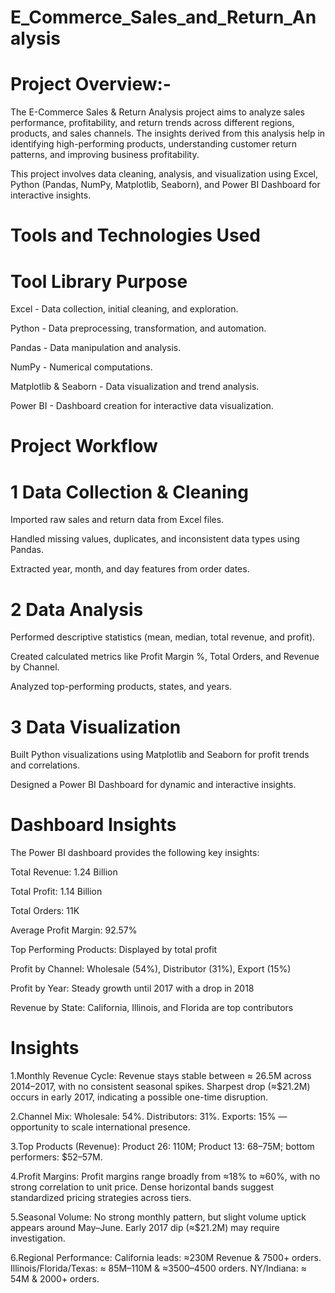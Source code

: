 # E_Commerce_Sales_and_Return_Analysis
# Project Overview:-

The E-Commerce Sales & Return Analysis project aims to analyze sales performance, profitability, and return trends across different regions, products, and sales channels. The insights derived from this analysis help in identifying high-performing products, understanding customer return patterns, and improving business profitability.

This project involves data cleaning, analysis, and visualization using Excel, Python (Pandas, NumPy, Matplotlib, Seaborn), and Power BI Dashboard for interactive insights.

# Tools and Technologies Used

# Tool                                   Library	Purpose
Excel	                         -          Data collection, initial cleaning, and exploration.

Python	                        -         Data preprocessing, transformation, and automation.

Pandas	                        -         Data manipulation and analysis.

NumPy	                           -        Numerical computations.

Matplotlib & Seaborn	             -      Data visualization and trend analysis.

Power BI	                        -       Dashboard creation for interactive data visualization.

# Project Workflow
# 1️ Data Collection & Cleaning

Imported raw sales and return data from Excel files.

Handled missing values, duplicates, and inconsistent data types using Pandas.

Extracted year, month, and day features from order dates.

# 2️ Data Analysis

Performed descriptive statistics (mean, median, total revenue, and profit).

Created calculated metrics like Profit Margin %, Total Orders, and Revenue by Channel.

Analyzed top-performing products, states, and years.

# 3️ Data Visualization

Built Python visualizations using Matplotlib and Seaborn for profit trends and correlations.

Designed a Power BI Dashboard for dynamic and interactive insights.

# Dashboard Insights

The Power BI dashboard provides the following key insights:

Total Revenue: 1.24 Billion

Total Profit: 1.14 Billion

Total Orders: 11K

Average Profit Margin: 92.57%

Top Performing Products: Displayed by total profit

Profit by Channel: Wholesale (54%), Distributor (31%), Export (15%)

Profit by Year: Steady growth until 2017 with a drop in 2018

Revenue by State: California, Illinois, and Florida are top contributors

# Insights
1.Monthly Revenue Cycle: Revenue stays stable between ≈ 26.5M across 2014–2017, with no consistent seasonal spikes. Sharpest drop (≈$21.2M) occurs in early 2017, indicating a possible one-time disruption.

2.Channel Mix: Wholesale: 54%. Distributors: 31%. Exports: 15% — opportunity to scale international presence.

3.Top Products (Revenue): Product 26: 110M; Product 13: 68–75M; bottom performers: $52–57M.

4.Profit Margins: Profit margins range broadly from ≈18% to ≈60%, with no strong correlation to unit price. Dense horizontal bands suggest standardized pricing strategies across tiers.

5.Seasonal Volume: No strong monthly pattern, but slight volume uptick appears around May–June. Early 2017 dip (≈$21.2M) may require investigation.

6.Regional Performance: California leads: ≈230M Revenue & 7500+ orders. Illinois/Florida/Texas: ≈ 85M–110M & ≈3500–4500 orders. NY/Indiana: ≈ 54M & 2000+ orders.
